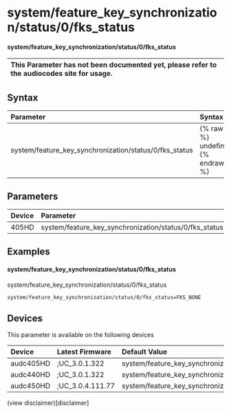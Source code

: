 ﻿---
description: system/feature_key_synchronization/status/0/fks_status
search: false
---

# system/feature_key_synchronization/status/0/fks_status

#### system/feature_key_synchronization/status/0/fks_status


| This Parameter has not been documented yet, please refer to the audiocodes site for usage.  |
| :--- |

## Syntax
| Parameter | Syntax |
| :--- | :--- |
|system/feature_key_synchronization/status/0/fks_status | {% raw %} undefined {% endraw %} |

## Parameters
|Device|Parameter|value|Description|
|:---|:---|:---|:---|
| 405HD | system/feature_key_synchronization/status/0/fks_status |  |  |

## Examples
#### system/feature_key_synchronization/status/0/fks_status

system/feature_key_synchronization/status/0/fks_status

```
system/feature_key_synchronization/status/0/fks_status=FKS_NONE
```

## Devices
This parameter is available on the following devices

| Device | Latest Firmware | Default Value |
|:---|:---|:---|
| audc405HD | ;UC_3.0.1.322 | system/feature_key_synchronization/status/0/fks_status=FKS_NONE 
| audc440HD | ;UC_3.0.1.322 | system/feature_key_synchronization/status/0/fks_status=FKS_NONE 
| audc450HD | ;UC_3.0.4.111.77 | system/feature_key_synchronization/status/0/fks_status=FKS_NONE 

(view disclaimer)[disclaimer]

